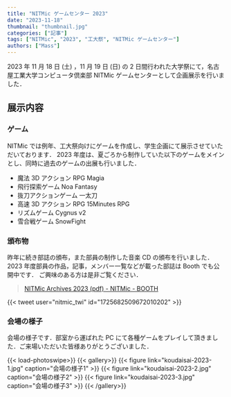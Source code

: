 ```yaml
---
title: "NITMic ゲームセンター 2023"
date: "2023-11-18"
thumbnail: "thumbnail.jpg"
categories: ["記事"]
tags: ["NITMic", "2023", "工大祭", "NITMic ゲームセンター"]
authors: ["Mass"]
---
```


2023 年 11 月 18 日 (土) ，11 月 19 日 (日) の 2 日間行われた大学祭にて，名古屋工業大学コンピュータ倶楽部 NITMic ゲームセンターとして企画展示を行いました．

## 展示内容

### ゲーム

NITMic では例年、工大祭向けにゲームを作成し、学生企画にて展示させていただいております．
2023 年度は、夏ごろから制作していた以下のゲームをメインとし、同時に過去のゲームの出展も行いました．

- 魔法 3D アクション RPG Magia
- 飛行探索ゲーム Noa Fantasy
- 抜刀アクションゲーム 一太刀
- 高速 3D アクション RPG 15Minutes RPG
- リズムゲーム Cygnus v2
- 雪合戦ゲーム SnowFight

### 頒布物

昨年に続き部誌の頒布，また部員の制作した音楽 CD の頒布を行いました．
2023 年度部員の作品，記事，メンバー一覧などが載った部誌は Booth でも公開中です．
ご興味のある方は是非ご覧ください．

> [NITMic Archives 2023 (pdf) - NITMic - BOOTH](https://nitmic.booth.pm/items/5259998)

{{< tweet user="nitmic_twi" id="1725682509672010202" >}}

### 会場の様子

会場の様子です．部室から運ばれた PC にて各種ゲームをプレイして頂きました．ご来場いただいた皆様ありがとうございました．

<!-- prettier-ignore-start -->
{{< load-photoswipe>}}
{{< gallery>}}
  {{< figure link="koudaisai-2023-1.jpg" caption="会場の様子1" >}}
  {{< figure link="koudaisai-2023-2.jpg" caption="会場の様子2" >}}
  {{< figure link="koudaisai-2023-3.jpg" caption="会場の様子3" >}}
{{< /gallery>}}
<!-- prettier-ignore-end -->
